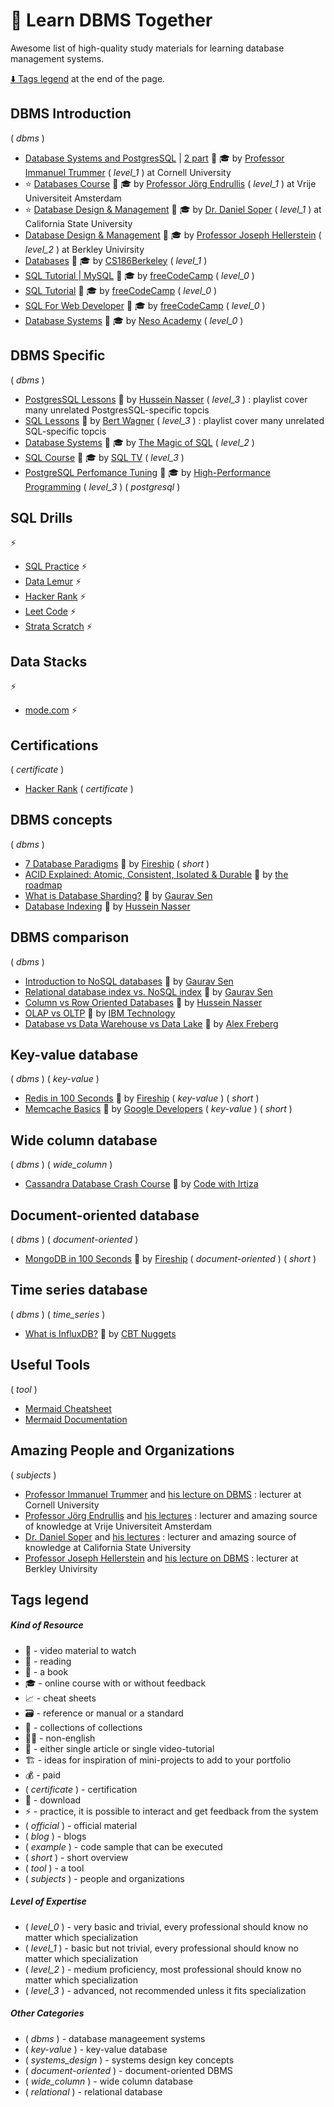 # 🧭 Learn DBMS Together

Awesome list of high-quality study materials for learning database management systems.

[:arrow_down: Tags legend](#tags-legend) at the end of the page.

<!-- - []() by []() :movie_camera: -->
<!-- - []() by []() :movie_camera: :mortar_board: -->

## DBMS Introduction

( _dbms_ )

- [Database Systems and PostgresSQL](https://www.youtube.com/watch?v=4cWkVbC2bNE) | [2 part](https://www.youtube.com/watch?v=lxEdaElkQhQ) :movie_camera: :mortar_board: by [Professor Immanuel Trummer](https://itrummer.github.io/) ( _level_1_ ) at Cornell University
- ⭐ [Databases Course](https://www.youtube.com/playlist?list=PL3TE2CsKK478JNAXYLD_hzQFx5JE360KO) :movie_camera: :mortar_board: by [Professor Jörg Endrullis](https://www.youtube.com/@TheComputerScience/playlists) ( _level_1_ ) at Vrije Universiteit Amsterdam
- ⭐ [Database Design & Management](https://www.youtube.com/playlist?list=PL1LIXLIF50uURxYXfBCaAXDzSdZlQiESy) :movie_camera: :mortar_board: by [Dr. Daniel Soper](https://www.youtube.com/@DanielSoper) ( _level_1_ ) at California State University
- [Database Design & Management](https://www.youtube.com/playlist?list=PLeb33PCuqDdfS_ljg40TaA0e9p-m_ZF4_) :movie_camera: :mortar_board: by [Professor Joseph Hellerstein](https://dsf.berkeley.edu/jmh/index.html) ( _level_2_ ) at Berkley Univirsity
- [Databases](https://www.youtube.com/@CS186Berkeley/playlists) :movie_camera: :mortar_board: by [CS186Berkeley](https://www.youtube.com/@CS186Berkeley/playlists) ( _level_1_ )
- [SQL Tutorial | MySQL](https://www.youtube.com/watch?v=-fW2X7fh7Yg) :movie_camera: :mortar_board: by [ freeCodeCamp](https://www.youtube.com/@freecodecamp/playlists) ( _level_0_ )
- [SQL Tutorial](https://www.youtube.com/watch?v=HXV3zeQKqGY) :movie_camera: :mortar_board: by [ freeCodeCamp](https://www.youtube.com/@freecodecamp/playlists) ( _level_0_ )
- [SQL For Web Developer](https://www.youtube.com/watch?v=KBDSJU3cGkc) :movie_camera: :mortar_board: by [ freeCodeCamp](https://www.youtube.com/@freecodecamp/playlists) ( _level_0_ )
- [Database Systems](https://www.youtube.com/playlist?list=PLBlnK6fEyqRiyryTrbKHX1Sh9luYI0dhX) :movie_camera: :mortar_board: by [Neso Academy](https://www.youtube.com/@nesoacademy/playlists) ( _level_0_ )

## DBMS Specific

( _dbms_ )

- [PostgresSQL Lessons](https://www.youtube.com/playlist?list=PLQnljOFTspQWGrOqslniFlRcwxyY94cjj) :movie_camera: by [Hussein Nasser](https://www.youtube.com/@hnasr) ( _level_3_ ) : playlist cover many unrelated PostgresSQL-specific topcis
- [SQL Lessons](https://www.youtube.com/playlist?list=PL2WDxXzl0Y2BVRdpYqqmkBv7fj0zb5Vk8) :movie_camera: by [Bert Wagner](https://www.youtube.com/@DataWithBert) ( _level_3_ ) : playlist cover many unrelated SQL-specific topcis
- [Database Systems](https://www.youtube.com/playlist?list=PL78V83xV2fYlT11CJXE77H0LD7C_gZmyf) :movie_camera: :mortar_board: by [The Magic of SQL](https://www.youtube.com/@TheMagicofSQL) ( _level_2_ )
- [SQL Course](https://www.youtube.com/playlist?list=PLeb33PCuqDdcezLKJLBM9KgtycqrPBY0x) :movie_camera: :mortar_board: by [SQL TV](https://www.youtube.com/@SQLTVChannel/playlists) ( _level_3_ )
- [PostgreSQL Perfomance Tuning](https://www.youtube.com/playlist?list=PLBrWqg4Ny6vX8e2LnQbNajGSKnFDe94kg) :movie_camera: :mortar_board: by [High-Performance Programming](https://www.youtube.com/@HighPerformanceProgramming) ( _level_3_ ) ( _postgresql_ )

## SQL Drills

⚡

- [SQL Practice](https://www.sql-practice.com/) ⚡
- [Data Lemur](https://datalemur.com/questions?category=SQL) ⚡
- [Hacker Rank](https://www.hackerrank.com/domains/sql) ⚡
- [Leet Code](https://leetcode.com/studyplan/top-sql-50/) ⚡
- [Strata Scratch](https://platform.stratascratch.com/coding?code_type=1) ⚡

## Data Stacks

⚡

- [mode.com](https://mode.com/) ⚡

## Certifications

( _certificate_ )

- [Hacker Rank](https://www.hackerrank.com/skills-verification) ( _certificate_ )

## DBMS concepts

( _dbms_ )

- [7 Database Paradigms](https://www.youtube.com/watch?v=W2Z7fbCLSTw) :movie_camera: by [Fireship](https://www.youtube.com/c/Fireship) ( _short_ )
- [ACID Explained: Atomic, Consistent, Isolated & Durable](https://www.youtube.com/watch?v=yaQ5YMWkxq4) :movie_camera: by [the roadmap](https://www.youtube.com/c/theroadmap/playlists)
- [What is Database Sharding?](https://www.youtube.com/watch?v=5faMjKuB9bc) :movie_camera: by [Gaurav Sen](https://www.youtube.com/c/GauravSensei/videos)
- [Database Indexing](https://www.youtube.com/watch?v=-qNSXK7s7_w) :movie_camera: by [Hussein Nasser](https://www.youtube.com/c/HusseinNasser-software-engineering/videos)

## DBMS comparison

( _dbms_ )

- [Introduction to NoSQL databases](https://www.youtube.com/watch?v=xQnIN9bW0og) :movie_camera: by [Gaurav Sen](https://www.youtube.com/c/GauravSensei/videos)
- [Relational database index vs. NoSQL index](https://www.youtube.com/watch?v=mTNkqMDCasI) :movie_camera: by [Gaurav Sen](https://www.youtube.com/c/GauravSensei/videos)
- [Column vs Row Oriented Databases](https://www.youtube.com/watch?v=Vw1fCeD06YI) :movie_camera: by [Hussein Nasser](https://www.youtube.com/c/HusseinNasser-software-engineering/videos)
- [OLAP vs OLTP](https://www.youtube.com/watch?v=iw-5kFzIdgY) :movie_camera: by [IBM Technology](https://www.youtube.com/@IBMTechnology/playlists)
- [Database vs Data Warehouse vs Data Lake](https://www.youtube.com/watch?v=-bSkREem8dM) :movie_camera: by [Alex Freberg](https://www.youtube.com/@AlexTheAnalyst)

## Key-value database

( _dbms_ ) ( _key-value_ )

- [Redis in 100 Seconds](https://www.youtube.com/watch?v=G1rOthIU-uo) :movie_camera: by [Fireship](https://www.youtube.com/c/Fireship) ( _key-value_ ) ( _short_ )
- [Memcache Basics](https://www.youtube.com/watch?v=TGl81wr8lz8) :movie_camera: by [Google Developers](https://www.youtube.com/googlecode) ( _key-value_ ) ( _short_ )

## Wide column database

( _dbms_ ) ( _wide_column_ )

- [Cassandra Database Crash Course](https://www.youtube.com/watch?v=KZsVSfQVU4I) :movie_camera: by [Code with Irtiza](https://www.youtube.com/channel/UCDankIVMXJEkhtjv5yLSN4g/videos)

## Document-oriented database

( _dbms_ ) ( _document-oriented_ )

- [MongoDB in 100 Seconds](https://www.youtube.com/watch?v=-bt_y4Loofg) :movie_camera: by [Fireship](https://www.youtube.com/c/Fireship) ( _document-oriented_ ) ( _short_ )

## Time series database

( _dbms_ ) ( _time_series_ )

- [What is InfluxDB?](https://www.youtube.com/watch?v=qye_c4_pWQ4) :movie_camera: by [CBT Nuggets](https://www.youtube.com/c/cbtnuggets/videos)

## Useful Tools

( _tool_ )

- [Mermaid Cheatsheet](https://github.com/JakeSteam/Mermaid)
- [Mermaid Documentation](https://mermaid.js.org/syntax/entityRelationshipDiagram.html)

## Amazing People and Organizations

( _subjects_ )

- [Professor Immanuel Trummer](https://itrummer.github.io/) and [his lecture on DBMS](https://www.youtube.com/watch?v=4cWkVbC2bNE) : lecturer at Cornell University
- [Professor Jörg Endrullis](http://joerg.endrullis.de/teaching/) and [his lectures](https://www.youtube.com/@TheComputerScience/playlists) : lecturer and amazing source of knowledge at Vrije Universiteit Amsterdam
- [Dr. Daniel Soper](https://www.danielsoper.com) and [his lectures](https://www.youtube.com/@DanielSoper/playlists) : lecturer and amazing source of knowledge at California State University
- [Professor Joseph Hellerstein](https://dsf.berkeley.edu/jmh/index.html) and [his lecture on DBMS](https://www.youtube.com/playlist?list=PLeb33PCuqDdfS_ljg40TaA0e9p-m_ZF4_) : lecturer at Berkley Univirsity

## Tags legend

##### Kind of Resource

- :movie_camera: - video material to watch
- :page_facing_up: - reading
- :book: - a book
- :mortar_board: - online course with or without feedback
- :chart_with_upwards_trend: - cheat sheets
- :card_file_box: - reference or manual or a standard
- :open_file_folder: - collections of collections
- :pirate_flag: - non-english
- :page_facing_up: - either single article or single video-tutorial
- :building_construction: - ideas for inspiration of mini-projects to add to your portfolio
- :moneybag: - paid
- ( _certificate_ ) - certification
- 🔽 - download
- ⚡ - practice, it is possible to interact and get feedback from the system
- ( _official_ ) - official material
- ( _blog_ ) - blogs
- ( _example_ ) - code sample that can be executed
- ( _short_ ) - short overview
- ( _tool_ ) - a tool
- ( _subjects_ ) - people and organizations

##### Level of Expertise

- ( _level_0_ ) - very basic and trivial, every professional should know no matter which specialization
- ( _level_1_ ) - basic but not trivial, every professional should know no matter which specialization
- ( _level_2_ ) - medium proficiency, most professional should know no matter which specialization
- ( _level_3_ ) - advanced, not recommended unless it fits specialization

##### Other Categories

- ( _dbms_ ) - database manageement systems
- ( _key-value_ ) - key-value database
- ( _systems_design_ ) - systems design key concepts
- ( _document-oriented_ ) - document-oriented DBMS
- ( _wide_column_ ) - wide column database
- ( _relational_ ) - relational database
